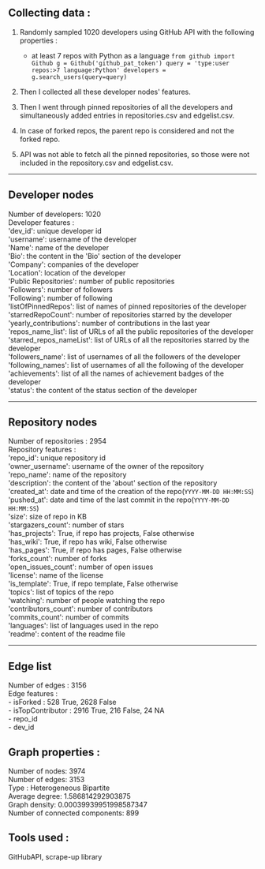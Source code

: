 ## Collecting data : 

1. Randomly sampled 1020 developers using GitHub API with the following properties :
     - at least 7 repos with Python as a language
       `from github import Github
        g = Github('github_pat_token')
        query = 'type:user repos:>7 language:Python'
        developers = g.search_users(query=query)`

2. Then I collected all these developer nodes' features. 
3. Then I went through pinned repositories of all the developers and simultaneously added entries in repositories.csv and edgelist.csv. 
4. In case of forked repos, the parent repo is considered and not the forked repo.
5. API was not able to fetch all the pinned repositories, so those were not included in the repository.csv and edgelist.csv.

<hr>

## Developer nodes

Number of developers: 1020 <br>
Developer features : <br>
'dev_id': unique developer id <br>
'username': username of the developer <br>
'Name': name of the developer <br>
'Bio': the content in the 'Bio' section of the developer <br>
'Company': companies of the developer <br>
'Location': location of the developer <br>
'Public Repositories': number of public repositories  <br>
'Followers': number of followers <br>
'Following': number of following <br>
'listOfPinnedRepos': list of names of pinned repositories of the developer <br>
'starredRepoCount': number of repositories starred by the developer <br>
'yearly_contributions': number of contributions in the last year <br>
'repos_name_list': list of URLs of all the public repositories of the developer <br>
'starred_repos_nameList': list of URLs of all the repositories starred by the developer <br>
'followers_name': list of usernames of all the followers of the developer <br>
'following_names': list of usernames of all the following of the developer <br>
'achievements': list of all the names of achievement badges of the developer <br>
'status': the content of the status section of the developer <br>

<hr>

## Repository nodes

Number of repositories : 2954 <br>
Repository features : <br>
'repo_id': unique repository id <br>
'owner_username': username of the owner of the repository <br>
'repo_name': name of the repository <br>
'description': the content of the 'about' section of the repository <br>
'created_at': date and time of the creation of the repo(`YYYY-MM-DD HH:MM:SS`) <br>
'pushed_at': date and time of the last commit in the repo(`YYYY-MM-DD HH:MM:SS`) <br>
'size': size of repo in KB <br>
'stargazers_count': number of stars <br>
'has_projects': True, if repo has projects, False otherwise <br>
'has_wiki': True, if repo has wiki, False otherwise <br>
'has_pages': True, if repo has pages, False otherwise <br>
'forks_count': number of forks <br>
'open_issues_count': number of open issues <br>
'license': name of the license <br>
'is_template': True, if repo template, False otherwise <br>
'topics': list of topics of the repo <br>
'watching': number of people watching the repo <br>
'contributors_count': number of contributors <br>
'commits_count': number of commits <br>
'languages': list of languages used in the repo <br>
'readme': content of the readme file <br>

<hr>

## Edge list

Number of edges : 3156 <br>
Edge features : <br>
    - isForked : 528 True, 2628 False <br>
    - isTopContributor : 2916 True, 216 False, 24 NA <br>
    - repo_id <br>
    - dev_id <br>


## Graph properties :

Number of nodes: 3974 <br>
Number of edges: 3153 <br>
Type : Heterogeneous Bipartite <br>
Average degree: 1.586814292903875 <br>
Graph density: 0.00039939951998587347 <br>
Number of connected components: 899 <br>


## Tools used : 

GitHubAPI, scrape-up library
